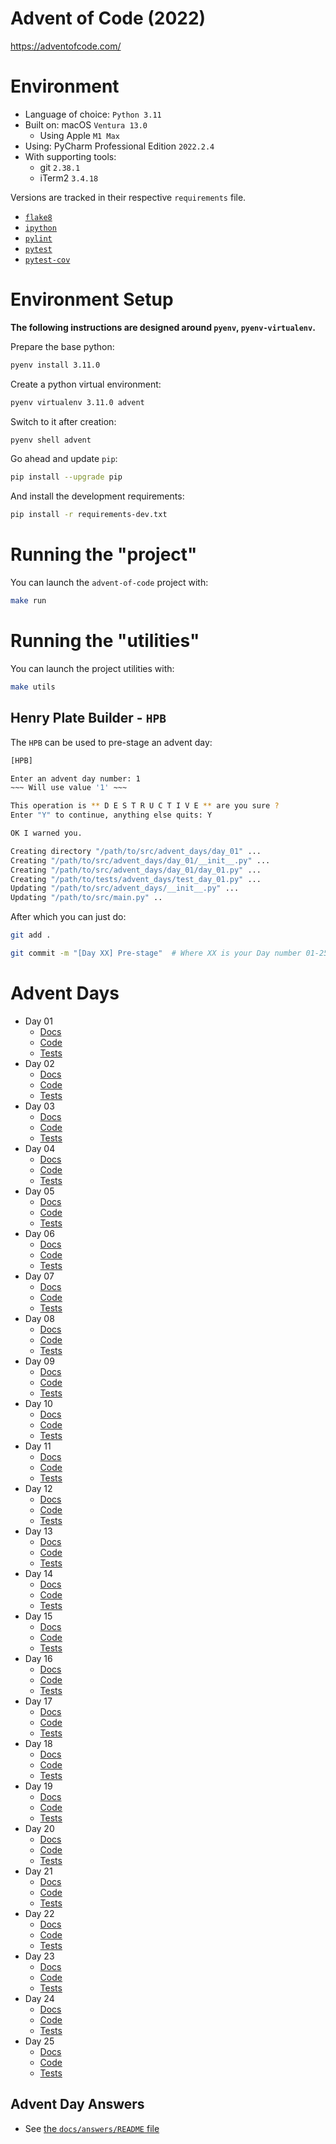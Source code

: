 # Advent of Code (2022)

https://adventofcode.com/

# Environment

- Language of choice: `Python 3.11`
- Built on: macOS `Ventura 13.0`
  - Using Apple `M1 Max`
- Using: PyCharm Professional Edition `2022.2.4`
- With supporting tools:
  - git `2.38.1`
  - iTerm2 `3.4.18`

Versions are tracked in their respective `requirements` file.

- [`flake8`](https://pypi.org/project/flake8/)
- [`ipython`](https://pypi.org/project/ipython/)
- [`pylint`](https://pypi.org/project/pylint/)
- [`pytest`](https://pypi.org/project/pytest/)
- [`pytest-cov`](https://pypi.org/project/pytest-cov/)

# Environment Setup

**The following instructions are designed around `pyenv`, `pyenv-virtualenv`.**

Prepare the base python:

```bash
pyenv install 3.11.0
```

Create a python virtual environment:

```bash
pyenv virtualenv 3.11.0 advent
```

Switch to it after creation:

```bash
pyenv shell advent
```

Go ahead and update `pip`:

```bash
pip install --upgrade pip
```

And install the development requirements:

```bash
pip install -r requirements-dev.txt
```

# Running the "project"

You can launch the `advent-of-code` project with:

```bash
make run
```

# Running the "utilities"

You can launch the project utilities with:

```bash
make utils
```

## Henry Plate Builder - `HPB`

The `HPB` can be used to pre-stage an advent day:

```bash
[HPB]

Enter an advent day number: 1
~~~ Will use value '1' ~~~

This operation is ** D E S T R U C T I V E ** are you sure ?
Enter "Y" to continue, anything else quits: Y

OK I warned you.

Creating directory "/path/to/src/advent_days/day_01" ...
Creating "/path/to/src/advent_days/day_01/__init__.py" ...
Creating "/path/to/src/advent_days/day_01/day_01.py" ...
Creating "/path/to/tests/advent_days/test_day_01.py" ...
Updating "/path/to/src/advent_days/__init__.py" ...
Updating "/path/to/src/main.py" ..
```

After which you can just do:

```bash
git add .

git commit -m "[Day XX] Pre-stage"  # Where XX is your Day number 01-25
```

# Advent Days

- Day 01
  - [Docs](https://github.com/urda/advent-of-code/blob/master/years/2022/docs/day_01.md)
  - [Code](https://github.com/urda/advent-of-code/tree/master/years/2022/src/advent_days/day_01)
  - [Tests](https://github.com/urda/advent-of-code/blob/master/years/2022/tests/advent_days/test_day_01.py)
- Day 02
  - [Docs](https://github.com/urda/advent-of-code/blob/master/years/2022/docs/day_02.md)
  - [Code](https://github.com/urda/advent-of-code/tree/master/years/2022/src/advent_days/day_02)
  - [Tests](https://github.com/urda/advent-of-code/blob/master/years/2022/tests/advent_days/test_day_02.py)
- Day 03
  - [Docs](https://github.com/urda/advent-of-code/blob/master/years/2022/docs/day_03.md)
  - [Code](https://github.com/urda/advent-of-code/tree/master/years/2022/src/advent_days/day_03)
  - [Tests](https://github.com/urda/advent-of-code/blob/master/years/2022/tests/advent_days/test_day_03.py)
- Day 04
  - [Docs](https://github.com/urda/advent-of-code/blob/master/years/2022/docs/day_04.md)
  - [Code](https://github.com/urda/advent-of-code/tree/master/years/2022/src/advent_days/day_04)
  - [Tests](https://github.com/urda/advent-of-code/blob/master/years/2022/tests/advent_days/test_day_04.py)
- Day 05
  - [Docs](https://github.com/urda/advent-of-code/blob/master/years/2022/docs/day_05.md)
  - [Code](https://github.com/urda/advent-of-code/tree/master/years/2022/src/advent_days/day_05)
  - [Tests](https://github.com/urda/advent-of-code/blob/master/years/2022/tests/advent_days/test_day_05.py)
- Day 06
  - [Docs](https://github.com/urda/advent-of-code/blob/master/years/2022/docs/day_06.md)
  - [Code](https://github.com/urda/advent-of-code/tree/master/years/2022/src/advent_days/day_06)
  - [Tests](https://github.com/urda/advent-of-code/blob/master/years/2022/tests/advent_days/test_day_06.py)
- Day 07
  - [Docs](https://github.com/urda/advent-of-code/blob/master/years/2022/docs/day_07.md)
  - [Code](https://github.com/urda/advent-of-code/tree/master/years/2022/src/advent_days/day_07)
  - [Tests](https://github.com/urda/advent-of-code/blob/master/years/2022/tests/advent_days/test_day_07.py)
- Day 08
  - [Docs](https://github.com/urda/advent-of-code/blob/master/years/2022/docs/day_08.md)
  - [Code](https://github.com/urda/advent-of-code/tree/master/years/2022/src/advent_days/day_08)
  - [Tests](https://github.com/urda/advent-of-code/blob/master/years/2022/tests/advent_days/test_day_08.py)
- Day 09
  - [Docs](https://github.com/urda/advent-of-code/blob/master/years/2022/docs/day_09.md)
  - [Code](https://github.com/urda/advent-of-code/tree/master/years/2022/src/advent_days/day_09)
  - [Tests](https://github.com/urda/advent-of-code/blob/master/years/2022/tests/advent_days/test_day_09.py)
- Day 10
  - [Docs](https://github.com/urda/advent-of-code/blob/master/years/2022/docs/day_10.md)
  - [Code](https://github.com/urda/advent-of-code/tree/master/years/2022/src/advent_days/day_10)
  - [Tests](https://github.com/urda/advent-of-code/blob/master/years/2022/tests/advent_days/test_day_10.py)
- Day 11
  - [Docs](https://github.com/urda/advent-of-code/blob/master/years/2022/docs/day_11.md)
  - [Code](https://github.com/urda/advent-of-code/tree/master/years/2022/src/advent_days/day_11)
  - [Tests](https://github.com/urda/advent-of-code/blob/master/years/2022/tests/advent_days/test_day_11.py)
- Day 12
  - [Docs](https://github.com/urda/advent-of-code/blob/master/years/2022/docs/day_12.md)
  - [Code](https://github.com/urda/advent-of-code/tree/master/years/2022/src/advent_days/day_12)
  - [Tests](https://github.com/urda/advent-of-code/blob/master/years/2022/tests/advent_days/test_day_12.py)
- Day 13
  - [Docs](https://github.com/urda/advent-of-code/blob/master/years/2022/docs/day_13.md)
  - [Code](https://github.com/urda/advent-of-code/tree/master/years/2022/src/advent_days/day_13)
  - [Tests](https://github.com/urda/advent-of-code/blob/master/years/2022/tests/advent_days/test_day_13.py)
- Day 14
  - [Docs](https://github.com/urda/advent-of-code/blob/master/years/2022/docs/day_14.md)
  - [Code](https://github.com/urda/advent-of-code/tree/master/years/2022/src/advent_days/day_14)
  - [Tests](https://github.com/urda/advent-of-code/blob/master/years/2022/tests/advent_days/test_day_14.py)
- Day 15
  - [Docs](https://github.com/urda/advent-of-code/blob/master/years/2022/docs/day_15.md)
  - [Code](https://github.com/urda/advent-of-code/tree/master/years/2022/src/advent_days/day_15)
  - [Tests](https://github.com/urda/advent-of-code/blob/master/years/2022/tests/advent_days/test_day_15.py)
- Day 16
  - [Docs](https://github.com/urda/advent-of-code/blob/master/years/2022/docs/day_16.md)
  - [Code](https://github.com/urda/advent-of-code/tree/master/years/2022/src/advent_days/day_16)
  - [Tests](https://github.com/urda/advent-of-code/blob/master/years/2022/tests/advent_days/test_day_16.py)
- Day 17
  - [Docs](https://github.com/urda/advent-of-code/blob/master/years/2022/docs/day_17.md)
  - [Code](https://github.com/urda/advent-of-code/tree/master/years/2022/src/advent_days/day_17)
  - [Tests](https://github.com/urda/advent-of-code/blob/master/years/2022/tests/advent_days/test_day_17.py)
- Day 18
  - [Docs](https://github.com/urda/advent-of-code/blob/master/years/2022/docs/day_18.md)
  - [Code](https://github.com/urda/advent-of-code/tree/master/years/2022/src/advent_days/day_18)
  - [Tests](https://github.com/urda/advent-of-code/blob/master/years/2022/tests/advent_days/test_day_18.py)
- Day 19
  - [Docs](https://github.com/urda/advent-of-code/blob/master/years/2022/docs/day_19.md)
  - [Code](https://github.com/urda/advent-of-code/tree/master/years/2022/src/advent_days/day_19)
  - [Tests](https://github.com/urda/advent-of-code/blob/master/years/2022/tests/advent_days/test_day_19.py)
- Day 20
  - [Docs](https://github.com/urda/advent-of-code/blob/master/years/2022/docs/day_20.md)
  - [Code](https://github.com/urda/advent-of-code/tree/master/years/2022/src/advent_days/day_20)
  - [Tests](https://github.com/urda/advent-of-code/blob/master/years/2022/tests/advent_days/test_day_20.py)
- Day 21
  - [Docs](https://github.com/urda/advent-of-code/blob/master/years/2022/docs/day_21.md)
  - [Code](https://github.com/urda/advent-of-code/tree/master/years/2022/src/advent_days/day_21)
  - [Tests](https://github.com/urda/advent-of-code/blob/master/years/2022/tests/advent_days/test_day_21.py)
- Day 22
  - [Docs](https://github.com/urda/advent-of-code/blob/master/years/2022/docs/day_22.md)
  - [Code](https://github.com/urda/advent-of-code/tree/master/years/2022/src/advent_days/day_22)
  - [Tests](https://github.com/urda/advent-of-code/blob/master/years/2022/tests/advent_days/test_day_22.py)
- Day 23
  - [Docs](https://github.com/urda/advent-of-code/blob/master/years/2022/docs/day_23.md)
  - [Code](https://github.com/urda/advent-of-code/tree/master/years/2022/src/advent_days/day_23)
  - [Tests](https://github.com/urda/advent-of-code/blob/master/years/2022/tests/advent_days/test_day_23.py)
- Day 24
  - [Docs](https://github.com/urda/advent-of-code/blob/master/years/2022/docs/day_24.md)
  - [Code](https://github.com/urda/advent-of-code/tree/master/years/2022/src/advent_days/day_24)
  - [Tests](https://github.com/urda/advent-of-code/blob/master/years/2022/tests/advent_days/test_day_24.py)
- Day 25
  - [Docs](https://github.com/urda/advent-of-code/blob/master/years/2022/docs/day_25.md)
  - [Code](https://github.com/urda/advent-of-code/tree/master/years/2022/src/advent_days/day_25)
  - [Tests](https://github.com/urda/advent-of-code/blob/master/years/2022/tests/advent_days/test_day_25.py)

## Advent Day Answers

- See [the `docs/answers/README` file](https://github.com/urda/advent-of-code/blob/master/years/2022/docs/answers/README.md)
